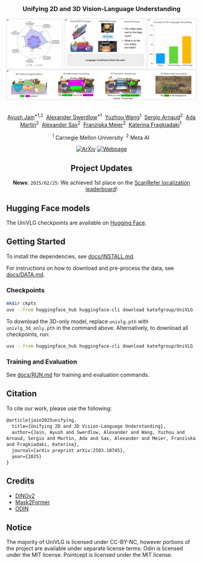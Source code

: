 <div align="center">
<br>
<h3>Unifying 2D and 3D Vision-Language Understanding</h3>

<img src="docs/images/teaser.png" width="1000">

<br>
<br>

[Ayush Jain](https://ayushjain1144.github.io/)<sup>*1,2</sup>&nbsp;
[Alexander Swerdlow](https://aswerdlow.com/)<sup>*1</sup>&nbsp;
[Yuzhou Wang](https://mihirp1998.github.io/)<sup>1</sup>&nbsp;
[Sergio Arnaud](https://scholar.google.com/citations?user=-dCETaQAAAAJ)<sup>2</sup>&nbsp;
[Ada Martin](https://scholar.google.com/citations?user=rb5QHIUAAAAJ)<sup>2</sup>&nbsp;
[Alexander Sax](https://alexsax.github.io/)<sup>2</sup>&nbsp;
[Franziska Meier](https://fmeier.github.io/)<sup>2</sup>&nbsp;
[Katerina Fragkiadaki](https://www.cs.cmu.edu/~katef/)<sup>1</sup>&nbsp;
<br>

<sup>1</sup> Carnegie Mellon University&nbsp;
<sup>2</sup> Meta AI&nbsp;
 
[![ArXiv](https://img.shields.io/badge/ArXiv-<2503.10745>-<COLOR>.svg)](https://arxiv.org/abs/2503.10745) [![Webpage](https://img.shields.io/badge/Webpage-UniVLG-<COLOR>.svg)](https://univlg.github.io/) 

## Project Updates

**News**: ```2025/02/25```: We achieved 1st place on the [ScanRefer localization leaderboard](https://kaldir.vc.in.tum.de/scanrefer_benchmark/benchmark_localization)!
  
</div>

## Hugging Face models

The UniVLG checkpoints are available on [Hugging Face](https://huggingface.co/katefgroup/UniVLG/tree/main).

## Getting Started

To install the dependencies, see [docs/INSTALL.md](docs/INSTALL.md).

For instructions on how to download and pre-process the data, see [docs/DATA.md](docs/DATA.md).

### Checkpoints

```bash
mkdir ckpts
uvx --from huggingface_hub huggingface-cli download katefgroup/UniVLG --include "univlg.pth" --local-dir ckpts
```

To download the 3D-only model, replace `univlg.pth` with `univlg_3d_only.pth` in the command above. Alternatively, to download all checkpoints, run:

```bash
uvx --from huggingface_hub huggingface-cli download katefgroup/UniVLG --local-dir ckpts
```

### Training and Evaluation

See [docs/RUN.md](docs/RUN.md) for training and evaluation commands.

## Citation
To cite our work, please use the following:
```
@article{jain2025unifying,
  title={Unifying 2D and 3D Vision-Language Understanding},
  author={Jain, Ayush and Swerdlow, Alexander and Wang, Yuzhou and Arnaud, Sergio and Martin, Ada and Sax, Alexander and Meier, Franziska and Fragkiadaki, Katerina},
  journal={arXiv preprint arXiv:2503.10745},
  year={2025}
}
```

## Credits

- [DINOv2](https://github.com/facebookresearch/dinov2)
- [Mask2Former](https://github.com/facebookresearch/Mask2Former)
- [ODIN](https://github.com/ayushjain1144/odin)

## Notice

The majority of UniVLG is licensed under CC-BY-NC, however portions of the project are available under separate license terms: Odin is licensed under the MIT license. Pointcept is licensed under the MIT license.
